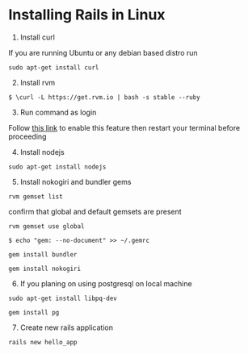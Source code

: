 # Installing Rails in Linux
1. Install curl

If you are running Ubuntu or any debian based distro run

`sudo apt-get install curl`

2. Install rvm

`$ \curl -L https://get.rvm.io | bash -s stable --ruby`

3. Run command as login

Follow [this link](https://rvm.io/integration/gnome-terminal#integrating-rvm-with-gnome-terminal) to enable this feature then restart your terminal before proceeding

4. Install nodejs

`sudo apt-get install nodejs`

5. Install nokogiri and bundler gems

`rvm gemset list`

confirm that global and default gemsets are present

`rvm gemset use global`

`$ echo "gem: --no-document" >> ~/.gemrc`

`gem install bundler`

`gem install nokogiri`

6. If you planing on using postgresql on local machine

`sudo apt-get install libpq-dev`

`gem install pg`

7. Create new rails application

`rails new hello_app`
